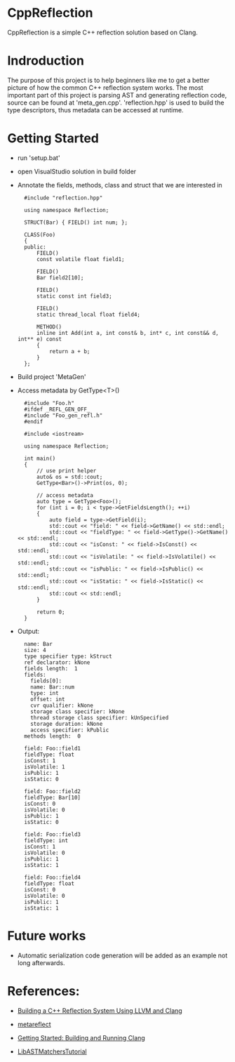 # CppReflection


CppReflection is a simple C++ reflection solution based on Clang. 

# Indroduction

The purpose of this project is to help beginners like me to get a better picture of how the common C++ reflection system works. The most important part of this project is parsing AST and generating reflection code, source can be found at 'meta_gen.cpp'. 'reflection.hpp' is used to build the type descriptors, thus metadata can be accessed at runtime.

# Getting Started

- run 'setup.bat'
- open VisualStudio solution in build folder
- Annotate the fields, methods, class and struct that we are interested in

		#include "reflection.hpp"
		
		using namespace Reflection;
	
		STRUCT(Bar) { FIELD() int num; };
	
		CLASS(Foo)
		{
		public:
			FIELD()
			const volatile float field1;
		
			FIELD()
			Bar field2[10];
	
			FIELD()
			static const int field3;
	
			FIELD()
			static thread_local float field4;
		    
			METHOD()
			inline int Add(int a, int const& b, int* c, int const&& d, int** e) const
			{
				return a + b;
			}
		};
			

- Build project 'MetaGen'

- Access metadata by GetType<T\>()
		
		#include "Foo.h"
		#ifdef _REFL_GEN_OFF_
		#include "Foo_gen_refl.h"
		#endif
		
		#include <iostream>
		
		using namespace Reflection;
		
		int main()
		{
			// use print helper
			auto& os = std::cout;
			GetType<Bar>()->Print(os, 0);
			
			// access metadata
			auto type = GetType<Foo>();
			for (int i = 0; i < type->GetFieldsLength(); ++i)
			{
				auto field = type->GetField(i);
				std::cout << "field: " << field->GetName() << std::endl;
				std::cout << "fieldType: " << field->GetType()->GetName() << std::endl;
				std::cout << "isConst: " << field->IsConst() << std::endl;
				std::cout << "isVolatile: " << field->IsVolatile() << std::endl;
				std::cout << "isPublic: " << field->IsPublic() << std::endl;
				std::cout << "isStatic: " << field->IsStatic() << std::endl;
				std::cout << std::endl;
			}
			
			return 0;
		}

- Output:

		name: Bar
		size: 4
		type specifier type: kStruct
		ref declarator: kNone
		fields length:  1
		fields:
		  fields[0]:
		  name: Bar::num
		  type: int
		  offset: int
		  cvr qualifier: kNone
		  storage class specifier: kNone
		  thread storage class specifier: kUnSpecified
		  storage duration: kNone
		  access specifier: kPublic
		methods length:  0
		
		field: Foo::field1
		fieldType: float
		isConst: 1
		isVolatile: 1
		isPublic: 1
		isStatic: 0
		
		field: Foo::field2
		fieldType: Bar[10]
		isConst: 0
		isVolatile: 0
		isPublic: 1
		isStatic: 0
		
		field: Foo::field3
		fieldType: int
		isConst: 1
		isVolatile: 0
		isPublic: 1
		isStatic: 1
		
		field: Foo::field4
		fieldType: float
		isConst: 0
		isVolatile: 0
		isPublic: 1
		isStatic: 1

# Future works

- Automatic serialization code generation will be added as an example not long afterwards.


# References:

- [Building a C++ Reflection System Using LLVM and Clang](https://arvid.io/content/static/Reflection2.pdf)

- [metareflect](https://github.com/leandros/metareflect)

- [Getting Started: Building and Running Clang](https://clang.llvm.org/get_started.html)

- [LibASTMatchersTutorial](https://clang.llvm.org/docs/LibASTMatchersTutorial.html)






